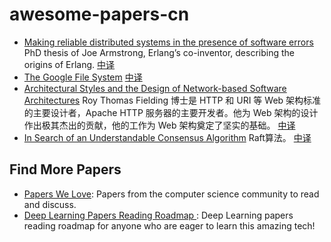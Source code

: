 # awesome-papers-cn

* [Making reliable distributed systems in the presence of software errors](http://erlang.org/download/armstrong_thesis_2003.pdf) PhD thesis of Joe Armstrong, Erlang’s co-inventor, describing the origins of Erlang. [中译](resources/面对软件错误构建可靠的分布式系统.pdf) 
* [The Google File System](https://research.google.com/archive/gfs-sosp2003.pdf)  [中译](resources/Google-File-System.pdf)
* [Architectural Styles and the Design of Network-based Software Architectures](https://www.ics.uci.edu/~fielding/pubs/dissertation/fielding_dissertation.pdf) Roy Thomas Fielding 博士是 HTTP 和 URI 等 Web 架构标准的主要设计者，Apache HTTP 服务器的主要开发者。他为 Web 架构的设计作出极其杰出的贡献，他的工作为 Web 架构奠定了坚实的基础。 [中译](resources/架构风格与基于网络的软件架构设计.pdf)
* [In Search of an Understandable Consensus Algorithm](https://ramcloud.atlassian.net/wiki/download/attachments/6586375/raft.pdf) Raft算法。 [中译](https://github.com/maemual/raft-zh_cn/blob/master/raft-zh_cn.md)

## Find More Papers

- [Papers We Love](https://github.com/papers-we-love/papers-we-love): Papers from the computer science community to read and discuss.
- [Deep Learning Papers Reading Roadmap
](https://github.com/floodsung/Deep-Learning-Papers-Reading-Roadmap): Deep Learning papers reading roadmap for anyone who are eager to learn this amazing tech!
